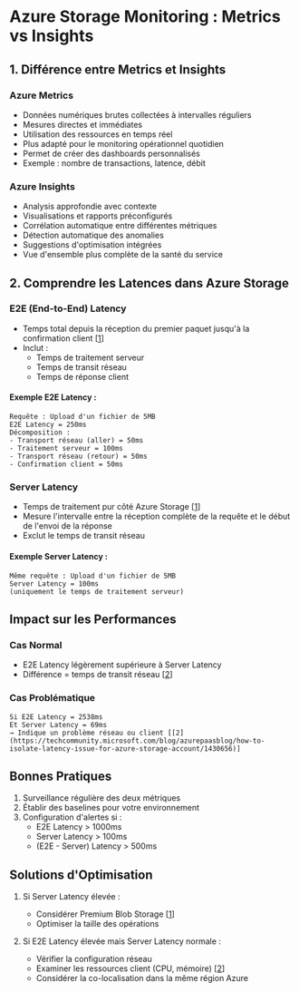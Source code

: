 
# Azure Storage Monitoring : Metrics vs Insights

## 1. Différence entre Metrics et Insights

### Azure Metrics
- Données numériques brutes collectées à intervalles réguliers
- Mesures directes et immédiates
- Utilisation des ressources en temps réel
- Plus adapté pour le monitoring opérationnel quotidien
- Permet de créer des dashboards personnalisés
- Exemple : nombre de transactions, latence, débit

### Azure Insights
- Analysis approfondie avec contexte
- Visualisations et rapports préconfigurés
- Corrélation automatique entre différentes métriques
- Détection automatique des anomalies
- Suggestions d'optimisation intégrées
- Vue d'ensemble plus complète de la santé du service

## 2. Comprendre les Latences dans Azure Storage

### E2E (End-to-End) Latency
- Temps total depuis la réception du premier paquet jusqu'à la confirmation client [[1](https://learn.microsoft.com/en-us/azure/storage/blobs/storage-blobs-latency)]
- Inclut :
  * Temps de traitement serveur
  * Temps de transit réseau
  * Temps de réponse client

#### Exemple E2E Latency :
```plaintext
Requête : Upload d'un fichier de 5MB
E2E Latency = 250ms
Décomposition :
- Transport réseau (aller) = 50ms
- Traitement serveur = 100ms
- Transport réseau (retour) = 50ms
- Confirmation client = 50ms
```

### Server Latency
- Temps de traitement pur côté Azure Storage [[1](https://learn.microsoft.com/en-us/azure/storage/blobs/storage-blobs-latency)]
- Mesure l'intervalle entre la réception complète de la requête et le début de l'envoi de la réponse
- Exclut le temps de transit réseau

#### Exemple Server Latency :
```plaintext
Même requête : Upload d'un fichier de 5MB
Server Latency = 100ms
(uniquement le temps de traitement serveur)
```

## Impact sur les Performances

### Cas Normal
- E2E Latency légèrement supérieure à Server Latency
- Différence = temps de transit réseau [[2](https://techcommunity.microsoft.com/blog/azurepaasblog/how-to-isolate-latency-issue-for-azure-storage-account/1430656)]

### Cas Problématique
```plaintext
Si E2E Latency = 2538ms
Et Server Latency = 69ms
→ Indique un problème réseau ou client [[2](https://techcommunity.microsoft.com/blog/azurepaasblog/how-to-isolate-latency-issue-for-azure-storage-account/1430656)]
```

## Bonnes Pratiques

1. Surveillance régulière des deux métriques
2. Établir des baselines pour votre environnement
3. Configuration d'alertes si :
   - E2E Latency > 1000ms
   - Server Latency > 100ms
   - (E2E - Server) Latency > 500ms

## Solutions d'Optimisation

1. Si Server Latency élevée :
   - Considérer Premium Blob Storage [[1](https://learn.microsoft.com/en-us/azure/storage/blobs/storage-blobs-latency)]
   - Optimiser la taille des opérations

2. Si E2E Latency élevée mais Server Latency normale :
   - Vérifier la configuration réseau
   - Examiner les ressources client (CPU, mémoire) [[2](https://techcommunity.microsoft.com/blog/azurepaasblog/how-to-isolate-latency-issue-for-azure-storage-account/1430656)]
   - Considérer la co-localisation dans la même région Azure
